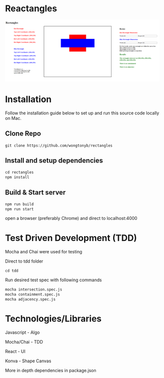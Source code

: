 # Reactangles

![Preview](/public/assets/preview.png)

# Installation

Follow the installation guide below to set up and run this source code locally on Mac.

## Clone Repo

```
git clone https://github.com/wongtonyb/rectangles
```

## Install and setup dependencies

```
cd rectangles
npm install
```

## Build & Start server

```
npm run build
npm run start
```

open a browser (preferably Chrome) and direct to localhost:4000

# Test Driven Development (TDD)

Mocha and Chai were used for testing

Direct to tdd folder

```
cd tdd
```

Run desired test spec with following commands

```
mocha intersection.spec.js
mocha containment.spec.js
mocha adjacency.spec.js
```

# Technologies/Libraries

Javascript - Algo

Mocha/Chai - TDD

React - UI

Konva - Shape Canvas

More in depth dependencies in package.json
